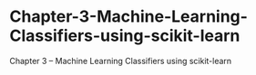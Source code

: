 # Chapter-3-Machine-Learning-Classifiers-using-scikit-learn
Chapter 3 – Machine Learning Classifiers using scikit-learn
